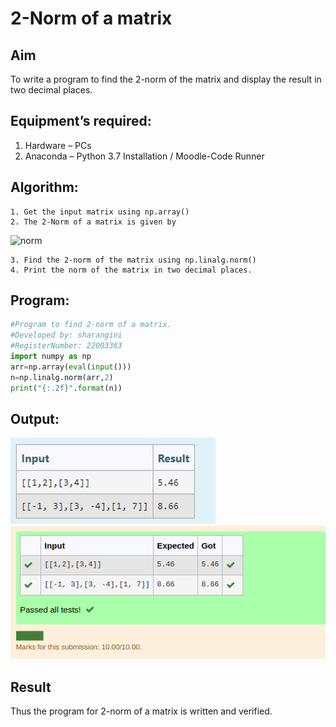 # 2-Norm of a matrix
## Aim
To write a program to find the 2-norm of the matrix and display the result in two decimal places.
## Equipment’s required:
1.	Hardware – PCs
2.	Anaconda – Python 3.7 Installation / Moodle-Code Runner
## Algorithm:
	1. Get the input matrix using np.array()
	2. The 2-Norm of a matrix is given by 
![norm](./normeqn1.jpg)
    
    3. Find the 2-norm of the matrix using np.linalg.norm()
	4. Print the norm of the matrix in two decimal places.
## Program:
```python
#Program to find 2-norm of a matrix.
#Developed by: sharangini
#RegisterNumber: 22003363
import numpy as np
arr=np.array(eval(input()))
n=np.linalg.norm(arr,2)
print("{:.2f}".format(n))

```
## Output:
![output](/input.jpg)
![output](/normmatrix.png)

## Result
Thus the program for 2-norm of a matrix is written and verified.
